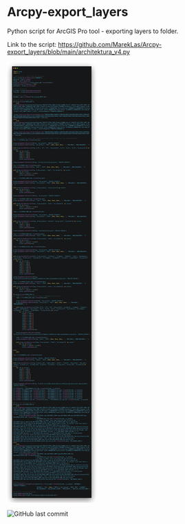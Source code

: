 # Arcpy-export_layers
Python script for ArcGIS Pro tool - exporting layers to folder.

Link to the script: https://github.com/MarekLas/Arcpy-export_layers/blob/main/architektura_v4.py

<img src="https://github.com/MarekLas/Arcpy-export_layers/blob/main/code_with_descriptions.png" />

![GitHub last commit](https://img.shields.io/github/last-commit/MarekLas/Arcpy-export_layers)
